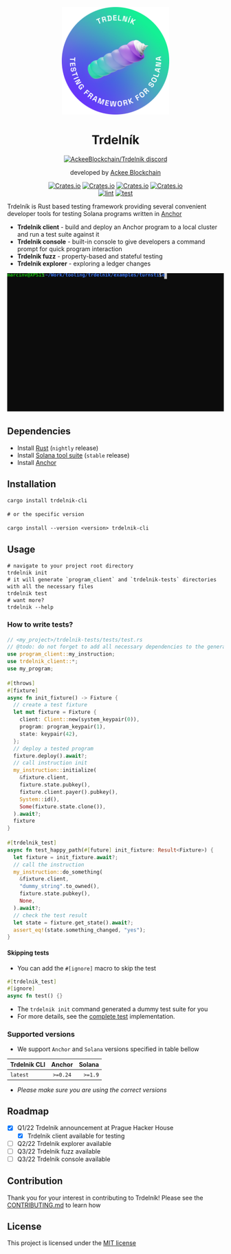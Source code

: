 <div align="center">
  <img height="250" width="250" src="./assets/Badge_Trdelnik.png"/>

# Trdelník

<a href="https://discord.gg/x7qXXnGCsa">
  <img src="https://discordapp.com/api/guilds/867746290678104064/widget.png?style=banner2" width="250" title="AckeeBlockchain/Trdelnik discord">
</a>

developed by [Ackee Blockchain](https://ackeeblockchain.com)

[![Crates.io](https://img.shields.io/crates/v/trdelnik-cli?label=CLI)](https://crates.io/crates/trdelnik-cli)
[![Crates.io](https://img.shields.io/crates/v/trdelnik-test?label=Test)](https://crates.io/crates/trdelnik-test)
[![Crates.io](https://img.shields.io/crates/v/trdelnik-client?label=Client)](https://crates.io/crates/trdelnik-client)
[![Crates.io](https://img.shields.io/crates/v/trdelnik-explorer?label=Explorer)](https://crates.io/crates/trdelnik-explorer)
<br />
[![lint](https://github.com/Ackee-Blockchain/trdelnik/actions/workflows/lint.yml/badge.svg)](https://github.com/Ackee-Blockchain/trdelnik/actions/workflows/lint.yml)
[![test](https://github.com/Ackee-Blockchain/trdelnik/actions/workflows/test.yml/badge.svg)](https://github.com/Ackee-Blockchain/trdelnik/actions/workflows/test.yml)

</div>

Trdelník is Rust based testing framework providing several convenient developer tools for testing Solana programs written in [Anchor](https://github.com/project-serum/anchor)

- **Trdelnik client** - build and deploy an Anchor program to a local cluster and run a test suite against it
- **Trdelnik console** - built-in console to give developers a command prompt for quick program interaction
- **Trdelnik fuzz** - property-based and stateful testing
- **Trdelnik explorer** - exploring a ledger changes

<div align="center">
  <img src="./assets/demo.svg" />
</div>

## Dependencies

- Install [Rust](https://www.rust-lang.org/tools/install) (`nightly` release)
- Install [Solana tool suite](https://docs.solana.com/cli/install-solana-cli-tools) (`stable` release)
- Install [Anchor](https://book.anchor-lang.com/chapter_2/installation.html)

## Installation

```shell
cargo install trdelnik-cli 

# or the specific version

cargo install --version <version> trdelnik-cli
```

## Usage

```shell
# navigate to your project root directory
trdelnik init
# it will generate `program_client` and `trdelnik-tests` directories with all the necessary files
trdelnik test
# want more?
trdelnik --help
```

### How to write tests?

```rust
// <my_project>/trdelnik-tests/tests/test.rs
// @todo: do not forget to add all necessary dependencies to the generated `trdelnik-tests/Cargo.toml`
use program_client::my_instruction;
use trdelnik_client::*;
use my_program;

#[throws]
#[fixture]
async fn init_fixture() -> Fixture {
  // create a test fixture
  let mut fixture = Fixture {
    client: Client::new(system_keypair(0)),
    program: program_keypair(1),
    state: keypair(42),
  };
  // deploy a tested program
  fixture.deploy().await?;
  // call instruction init
  my_instruction::initialize(
    &fixture.client,
    fixture.state.pubkey(),
    fixture.client.payer().pubkey(),
    System::id(),
    Some(fixture.state.clone()),
  ).await?;
  fixture
}

#[trdelnik_test]
async fn test_happy_path(#[future] init_fixture: Result<Fixture>) {
  let fixture = init_fixture.await?;
  // call the instruction
  my_instruction::do_something(
    &fixture.client,
    "dummy_string".to_owned(),
    fixture.state.pubkey(),
    None,
  ).await?;
  // check the test result
  let state = fixture.get_state().await?;
  assert_eq!(state.something_changed, "yes");
}
```

#### Skipping tests

- You can add the `#[ignore]` macro to skip the test

```rust
#[trdelnik_test]
#[ignore]
async fn test() {}
```

- The `trdelnik init` command generated a dummy test suite for you
- For more details, see the [complete test](examples/turnstile/programs/tests/) implementation.

### Supported versions

- We support `Anchor` and `Solana` versions specified in table bellow

| Trdelnik CLI |  Anchor  |  Solana |
|--------------|:--------:|--------:|
| `latest`     | `>=0.24` | `>=1.9` |

- _Please make sure you are using the correct versions_

## Roadmap

- [x] Q1/22 Trdelnik announcement at Prague Hacker House
  - [x] Trdelnik client available for testing
- [ ] Q2/22 Trdelnik explorer available
- [ ] Q3/22 Trdelnik fuzz available
- [ ] Q3/22 Trdelnik console available

## Contribution

Thank you for your interest in contributing to Trdelník! Please see the [CONTRIBUTING.md](./CONTRIBUTING.md) to learn how

## License

This project is licensed under the [MIT license](https://github.com/Ackee-Blockchain/trdelnik/blob/master/LICENSE)
